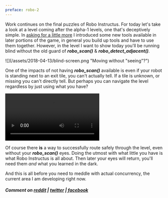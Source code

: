 ```yaml
---
preface: robo-2
---
```


Work continues on the final puzzles of Robo Instructus. For today let's take a look at a level coming after the alpha-1 levels, one that's deceptively simple. In [asking for a little more](/2018/02/09/asking-for-a-little-more.html) I introduced some new tools available in later portions of the game, in general you build up tools and have to use them together. However, in the level I want to show today you'll be running blind without the old guard of ***robo_scan()*** & ***robo_detect_adjacent()***.

![](/assets/2018-04-13/blind-screen.png "Moving without "seeing"?")

One of the impacts of not having ***robo_scan()*** available is even if your robot is standing next to an exit tile, you can't actually tell. If a tile is unknown, or missing you can't directly tell. But perhaps you can navigate the level regardless by just using what you have?

<video src="/assets/2018-04-13/blind.mp4" loop controls></video>

Of course there **is** a way to successfully route safely through the level, even without your ***robo_scan()*** eyes. Doing the utmost with what little you have is what Robo Instructus is all about. Then later your eyes will return, you'll need them _and_ what you learned in the dark.

And this is all before you need to meddle with actual concurrency, the current area I am developing right now.

##### Comment on [reddit](https://www.reddit.com/r/devblogs/comments/8c01o7/robo_instructus_running_blind_sneak_peak_at_a/) | [twitter](https://twitter.com/bigabgames/status/984815553851293697) | [facebook](https://www.facebook.com/bigabgames/posts/1849226341831411)
